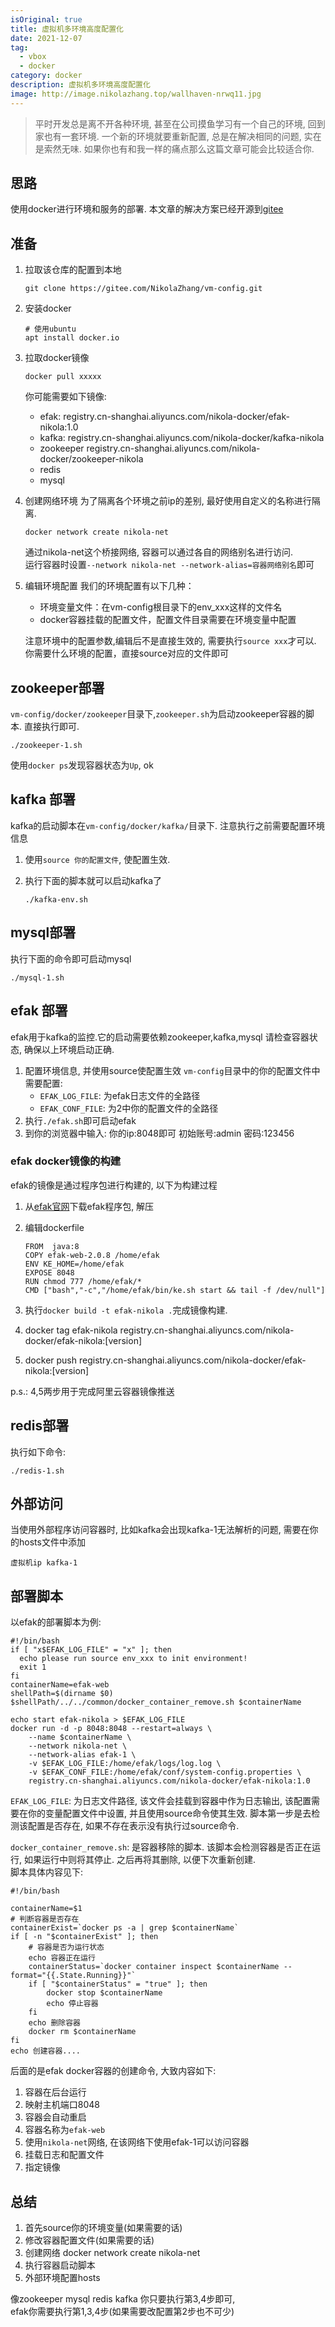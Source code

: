 ```yaml
---
isOriginal: true
title: 虚拟机多环境高度配置化
date: 2021-12-07
tag:
  - vbox
  - docker
category: docker
description: 虚拟机多环境高度配置化 
image: http://image.nikolazhang.top/wallhaven-nrwq11.jpg
---
```


> 平时开发总是离不开各种环境, 甚至在公司摸鱼学习有一个自己的环境, 回到家也有一套环境. 一个新的环境就要重新配置, 总是在解决相同的问题, 实在是索然无味. 如果你也有和我一样的痛点那么这篇文章可能会比较适合你.

## 思路

使用docker进行环境和服务的部署. 本文章的解决方案已经开源到[gitee](https://gitee.com/NikolaZhang/vm-config)

## 准备

1. 拉取该仓库的配置到本地

    ```shell
    git clone https://gitee.com/NikolaZhang/vm-config.git
    ```

2. 安装docker

    ```shell
    # 使用ubuntu
    apt install docker.io
    ```

3. 拉取docker镜像

    ```shell
    docker pull xxxxx
    ```

    你可能需要如下镜像:
    - efak: registry.cn-shanghai.aliyuncs.com/nikola-docker/efak-nikola:1.0
    - kafka: registry.cn-shanghai.aliyuncs.com/nikola-docker/kafka-nikola
    - zookeeper registry.cn-shanghai.aliyuncs.com/nikola-docker/zookeeper-nikola
    - redis
    - mysql

4. 创建网络环境
    为了隔离各个环境之前ip的差别, 最好使用自定义的名称进行隔离.

    ```shell
    docker network create nikola-net
    ```

    通过nikola-net这个桥接网络, 容器可以通过各自的网络别名进行访问.  
    运行容器时设置`--network nikola-net --network-alias=容器网络别名`即可

5. 编辑环境配置
    我们的环境配置有以下几种：
    - 环境变量文件：在vm-config根目录下的env_xxx这样的文件名
    - docker容器挂载的配置文件，配置文件目录需要在环境变量中配置

    注意环境中的配置参数,编辑后不是直接生效的, 需要执行`source xxx`才可以.
    你需要什么环境的配置，直接source对应的文件即可

## zookeeper部署

`vm-config/docker/zookeeper`目录下,`zookeeper.sh`为启动zookeeper容器的脚本. 直接执行即可.

```shell
./zookeeper-1.sh
```

使用`docker ps`发现容器状态为`Up`, ok

## kafka 部署

kafka的启动脚本在`vm-config/docker/kafka/`目录下.
注意执行之前需要配置环境信息

1. 使用`source 你的配置文件`, 使配置生效.
2. 执行下面的脚本就可以启动kafka了

    ```shell
    ./kafka-env.sh
    ```

## mysql部署

执行下面的命令即可启动mysql

```shell
./mysql-1.sh
```

## efak 部署

efak用于kafka的监控.它的启动需要依赖zookeeper,kafka,mysql
请检查容器状态, 确保以上环境启动正确.

1. 配置环境信息, 并使用source使配置生效
    `vm-config`目录中的你的配置文件中需要配置:
     - `EFAK_LOG_FILE`: 为efak日志文件的全路径
     - `EFAK_CONF_FILE`: 为2中你的配置文件的全路径
2. 执行`./efak.sh`即可启动efak
3. 到你的浏览器中输入: 你的ip:8048即可
初始账号:admin  密码:123456

### efak docker镜像的构建

efak的镜像是通过程序包进行构建的, 以下为构建过程

1. 从[efak官网](http://download.kafka-eagle.org/)下载efak程序包, 解压
2. 编辑dockerfile

    ```shell
    FROM  java:8
    COPY efak-web-2.0.8 /home/efak
    ENV KE_HOME=/home/efak
    EXPOSE 8048
    RUN chmod 777 /home/efak/*
    CMD ["bash","-c","/home/efak/bin/ke.sh start && tail -f /dev/null"]
    ```

3. 执行`docker build -t efak-nikola .`完成镜像构建.
4. docker tag efak-nikola registry.cn-shanghai.aliyuncs.com/nikola-docker/efak-nikola:[version]
5. docker push registry.cn-shanghai.aliyuncs.com/nikola-docker/efak-nikola:[version]

p.s.: 4,5两步用于完成阿里云容器镜像推送

## redis部署

执行如下命令:

```shell
./redis-1.sh
```

## 外部访问

当使用外部程序访问容器时, 比如kafka会出现kafka-1无法解析的问题, 需要在你的hosts文件中添加

```
虚拟机ip kafka-1
```

## 部署脚本

以efak的部署脚本为例:

```shell
#!/bin/bash
if [ "x$EFAK_LOG_FILE" = "x" ]; then
  echo please run source env_xxx to init environment!
  exit 1
fi
containerName=efak-web
shellPath=$(dirname $0)
$shellPath/../../common/docker_container_remove.sh $containerName

echo start efak-nikola > $EFAK_LOG_FILE
docker run -d -p 8048:8048 --restart=always \
    --name $containerName \
    --network nikola-net \
    --network-alias efak-1 \
    -v $EFAK_LOG_FILE:/home/efak/logs/log.log \
    -v $EFAK_CONF_FILE:/home/efak/conf/system-config.properties \
    registry.cn-shanghai.aliyuncs.com/nikola-docker/efak-nikola:1.0
```

`EFAK_LOG_FILE`: 为日志文件路径, 该文件会挂载到容器中作为日志输出, 该配置需要在你的变量配置文件中设置, 并且使用source命令使其生效.
脚本第一步是去检测该配置是否存在, 如果不存在表示没有执行过source命令.

`docker_container_remove.sh`: 是容器移除的脚本. 该脚本会检测容器是否正在运行, 如果运行中则将其停止. 之后再将其删除, 以便下次重新创建.  
脚本具体内容见下:

```shell
#!/bin/bash

containerName=$1
# 判断容器是否存在
containerExist=`docker ps -a | grep $containerName`
if [ -n "$containerExist" ]; then
    # 容器是否为运行状态
    echo 容器正在运行
    containerStatus=`docker container inspect $containerName --format="{{.State.Running}}"`
    if [ "$containerStatus" = "true" ]; then
        docker stop $containerName
        echo 停止容器
    fi
    echo 删除容器
    docker rm $containerName
fi
echo 创建容器....
```

后面的是efak docker容器的创建命令, 大致内容如下:

1. 容器在后台运行
2. 映射主机端口8048
3. 容器会自动重启
4. 容器名称为`efak-web`
5. 使用`nikola-net`网络, 在该网络下使用efak-1可以访问容器
6. 挂载日志和配置文件
7. 指定镜像

## 总结

1. 首先source你的环境变量(如果需要的话)
2. 修改容器配置文件(如果需要的话)
3. 创建网络 docker network create nikola-net
4. 执行容器启动脚本
5. 外部环境配置hosts

像zookeeper mysql redis kafka 你只要执行第3,4步即可,  
efak你需要执行第1,3,4步(如果需要改配置第2步也不可少)

